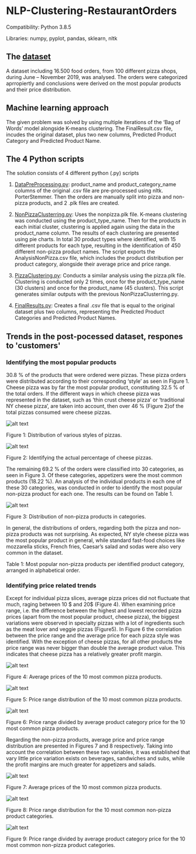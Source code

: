 # NLP-Clustering-RestaurantOrders

Compatibility: Python 3.8.5 

Libraries: numpy, pyplot, pandas, sklearn, nltk

## The [dataset](https://github.com/GeorgiosEtsias/NLP-Clustering-RestaurantOrders/blob/main/orderItems.csv)

A dataset including 16.500 food orders,  from 100 different pizza shops,  during June – November 2019, was analysed. The orders were categorized aprropiertly and conclusions were derived on the most popular products and their price distribution.

## Machine learning approach

The given problem was solved by using multiple iterations of the ‘Bag of Words’ model alongside K-means clustering. The FinalResult.csv file, incudes the original dataset, plus two new columns, Predicted Product Category and Predicted Product Name. 

## The 4 Python scripts

The solution consists of 4 different python (.py) scripts

1)	[DataPreProcessing.py](https://github.com/GeorgiosEtsias/NLP-Clustering-RestaurantOrders/blob/main/DataPreProcessing.py): product_name and product_category_name columns of the original .csv file are pre-processed using nltk. PorterStemmer. Then the orders are manually split into pizza and non-pizza products, and 2 .plk files are created.

2)	[NonPizzaClusterring.py](https://github.com/GeorgiosEtsias/NLP-Clustering-RestaurantOrders/blob/main/NonPizzaClustering.py): Uses the nonpizza.plk file. K-means clustering was conducted using the product_type_name. Then for the products in each initial cluster, clustering is applied again using the data in the product_name column. The results of each clustering are presented using pie charts. In total 30 product types where identified, with 15 different products for each type, resulting in the identification of 450 different non-pizza product names. The script exports the AnalysisNonPizza.csv file, which includes the product distribution per product category, alongside their average price and price range.

3)	[PizzaClustering.py](https://github.com/GeorgiosEtsias/NLP-Clustering-RestaurantOrders/blob/main/PizzaClustering.py): Conducts a similar analysis using the pizza.plk file. Clustering is conducted only 2 times, once for the product_type_name (30 clusters) and once for the product_name (45 clusters). This script generates similar outputs with the previous NonPizzaClusterring.py. 

4)	[FinalResults.py](https://github.com/GeorgiosEtsias/NLP-Clustering-RestaurantOrders/blob/main/FinalResults.py): Creates a final .csv file that is equal to the original dataset plus two columns, representing the Predicted Product Categories and Predicted Product Names.

## Trends in the post-pocessed dataset, respones to 'customers'

### Identifying the most popular products

30.8 % of the products that were ordered were pizzas. These pizza orders were distributed according to their corresponding ‘style’ as seen in Figure 1. Cheese pizza was by far the most popular product, constituting 32.5 % of the total orders.  If the different ways in which cheese pizza was represented in the dataset, such as ‘thin crust cheese pizza’ or ‘traditional NY cheese pizza’, are taken into account, then over 46 %  (Figure 2)of the total pizzas consumed were cheese pizzas. 

![alt text](https://github.com/GeorgiosEtsias/NLP-Clustering-RestaurantOrders/blob/main/ProjectFigures/Figure1.png)

Figure 1: Distribution of various styles of pizzas.

![alt text]()

Figure 2: Identifying the actual percentage of cheese pizzas.

The remaining 69.2 % of the orders were classified into 30 categories, as seen in Figure 3. Of these categories, appetizers were the most common products (18.22 %). An analysis of the individual products in each one of these 30 categories, was conducted in order to identify the most popular non-pizza product for each one. The results can be found on Table 1. 

![alt text](https://github.com/GeorgiosEtsias/NLP-Clustering-RestaurantOrders/blob/main/ProjectFigures/Figure3.png)

Figure 3: Distribution of non-pizza products in categories.

In general, the distributions of orders, regarding both the pizza and non-pizza products was not surprising. As expected, NY style cheese pizza was the most popular product in general, while standard fast-food choices like mozzarella sticks, French fries, Caesar’s salad and sodas were also very common in the dataset.

Table 1: Most popular non-pizza products per identified product category, arranged in alphabetical order.




### Identifying price related trends 

Except for individual pizza slices, average pizza prices did not fluctuate that much, raging between 10 $ and 20$ (Figure 4). When examining price range, i.e. the difference between the highest and lowest recorded pizza prices (apart from the most popular product, cheese pizza), the biggest variations were observed in specialty pizzas with a lot of ingredients such as the meat lover and veggie pizzas (Figure5). In Figure 6 the correlation between the price range and the average price for each pizza style was identified. With the exception of cheese pizzas, for all other products the price range was never bigger than double the average product value. This indicates that cheese pizza has a relatively greater profit margin.

![alt text]()

Figure 4: Average prices of the 10 most common pizza products.

![alt text]()

Figure 5: Price range distribution of the 10 most common pizza products.

![alt text]()

Figure 6: Price range divided by average product category price for the 10 most common pizza products.

Regarding the non-pizza products, average price and price range distribution are presented in Figures 7 and 8 respectively. Taking into account the correlation between these two variables, it was established that vary little price variation exists on beverages, sandwiches and subs, while the profit margins are much greater for appetizers and salads. 

![alt text]()

Figure 7: Average prices of the 10 most common pizza products.

![alt text]()

Figure 8: Price range distribution for the 10 most common non-pizza product categories.

![alt text]()

Figure 9: Price range divided by average product category price for the 10 most common non-pizza product categories.



